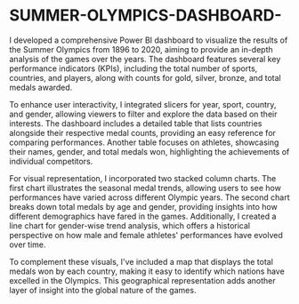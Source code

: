# SUMMER-OLYMPICS-DASHBOARD-

I developed a comprehensive Power BI dashboard to visualize the results of the Summer Olympics from 1896 to 2020, aiming to provide an in-depth analysis of the games over the years. The dashboard features several key performance indicators (KPIs), including the total number of sports, countries, and players, along with counts for gold, silver, bronze, and total medals awarded.

To enhance user interactivity, I integrated slicers for year, sport, country, and gender, allowing viewers to filter and explore the data based on their interests. The dashboard includes a detailed table that lists countries alongside their respective medal counts, providing an easy reference for comparing performances. Another table focuses on athletes, showcasing their names, gender, and total medals won, highlighting the achievements of individual competitors.

For visual representation, I incorporated two stacked column charts. The first chart illustrates the seasonal medal trends, allowing users to see how performances have varied across different Olympic years. The second chart breaks down total medals by age and gender, providing insights into how different demographics have fared in the games. Additionally, I created a line chart for gender-wise trend analysis, which offers a historical perspective on how male and female athletes' performances have evolved over time.

To complement these visuals, I've included a map that displays the total medals won by each country, making it easy to identify which nations have excelled in the Olympics. This geographical representation adds another layer of insight into the global nature of the games.
